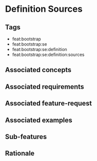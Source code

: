 # Definition Sources



## Tags

- feat:bootstrap
- feat:bootstrap:se
- feat:bootstrap:se:definition
- feat:bootstrap:se:definition:sources

## Associated concepts

## Associated requirements

## Associated feature-request

## Associated examples

## Sub-features

## Rationale